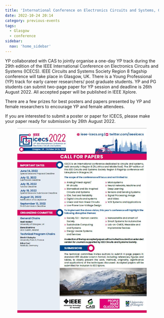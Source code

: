 ```yaml
---
title: 'International Conference on Electronics Circuits and Systems, Glasgow, 2022'
date: 2022-10-24 20:14
category: previous-events
tags:
  - Glasgow
  - conference
sidebar:
  nav: 'home_sidebar'
---
```


YP collaborated with CAS to jointly organise a one-day YP track during the 29th edition of the IEEE International Conference on Electronics Circuits and Systems (ICECS). IEEE Circuits and Systems Society Region 8 flagship conference will take place in Glasgow, UK. There is a Young Professional (YP) track for early career researchers/ post graduate students. YP and PG students can submit two-page paper for YP session and deadline is 26th August 2022. All accepted paper will be published in IEEE Xplore.

There are a few prizes for best posters and papers presented by YP and female researchers to encourage YP and female attendees.

If you are interested to submit a poster or paper for ICECS, please make your paper ready for submission by 26th August 2022.


<figure>
	<img src="/assets/images/2022_icecs/image1.jpg">
</figure>

